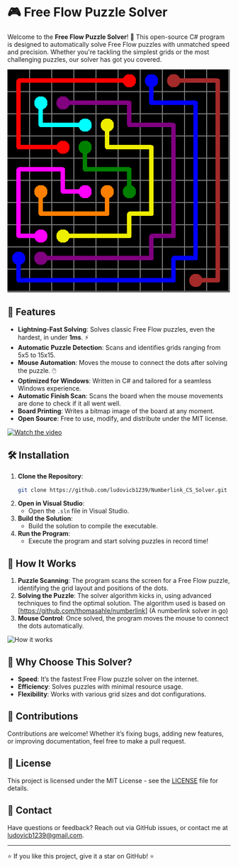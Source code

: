 # 🎮 Free Flow Puzzle Solver

Welcome to the **Free Flow Puzzle Solver**! 🧩 This open-source C# program is designed to automatically solve Free Flow puzzles with unmatched speed and precision. Whether you're tackling the simplest grids or the most challenging puzzles, our solver has got you covered.

![Free Flow Puzzle](BoardDone.png)

## 🚀 Features

- **Lightning-Fast Solving**: Solves classic Free Flow puzzles, even the hardest, in under **1ms**. ⚡
- **Automatic Puzzle Detection**: Scans and identifies grids ranging from 5x5 to 15x15.
- **Mouse Automation**: Moves the mouse to connect the dots after solving the puzzle. 🖱️
- **Optimized for Windows**: Written in C# and tailored for a seamless Windows experience.
- **Automatic Finish Scan**: Scans the board when the mouse movements are done to check if it all went well.
- **Board Printing**: Writes a bitmap image of the board at any moment.
- **Open Source**: Free to use, modify, and distribute under the MIT license.

[![Watch the video](https://img.youtube.com/vi/zzv8Q1N16yk/maxresdefault.jpg)]([https://youtu.be/zzv8Q1N16yk)



## 🛠️ Installation

1. **Clone the Repository**:
    ```bash
    git clone https://github.com/ludovicb1239/Numberlink_CS_Solver.git
    ```
2. **Open in Visual Studio**:
   - Open the `.sln` file in Visual Studio.
3. **Build the Solution**:
   - Build the solution to compile the executable.
4. **Run the Program**:
   - Execute the program and start solving puzzles in record time!

## 🧩 How It Works

1. **Puzzle Scanning**: The program scans the screen for a Free Flow puzzle, identifying the grid layout and positions of the dots.
2. **Solving the Puzzle**: The solver algorithm kicks in, using advanced techniques to find the optimal solution. The algorithm used is based on [https://github.com/thomasahle/numberlink] (A numberlink solver in go)
3. **Mouse Control**: Once solved, the program moves the mouse to connect the dots automatically.

![How it works](Example.gif)

## 🌟 Why Choose This Solver?

- **Speed**: It’s the fastest Free Flow puzzle solver on the internet.
- **Efficiency**: Solves puzzles with minimal resource usage.
- **Flexibility**: Works with various grid sizes and dot configurations.

## 🤝 Contributions

Contributions are welcome! Whether it’s fixing bugs, adding new features, or improving documentation, feel free to make a pull request.

## 📄 License

This project is licensed under the MIT License - see the [LICENSE](LICENSE) file for details.

## 👥 Contact

Have questions or feedback? Reach out via GitHub issues, or contact me at [ludovicb1239@gmail.com](mailto:ludovicb1239@gmail.com).

---

⭐ If you like this project, give it a star on GitHub! ⭐

